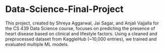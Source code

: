 # Data-Science-Final-Project
This project, created by Shreya Aggarwal, Jai Sagar, and Anjali Vajjalla for the CS 439 Data Science course, focuses on predicting the presence of heart disease based on clinical and lifestyle factors. Using a cleaned and preprocessed dataset from KaggleHub (~10,000 entries), we trained and evaluated multiple ML models.
